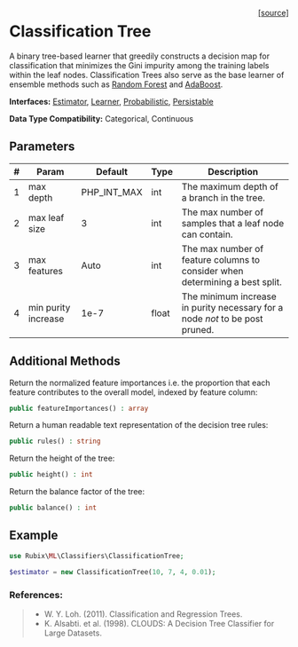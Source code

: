 <span style="float:right;"><a href="https://github.com/RubixML/RubixML/blob/master/src/Classifiers/ClassificationTree.php">[source]</a></span>

# Classification Tree
A binary tree-based learner that greedily constructs a decision map for classification that minimizes the Gini impurity among the training labels within the leaf nodes. Classification Trees also serve as the base learner of ensemble methods such as [Random Forest](random-forest.md) and [AdaBoost](adaboost.md).

**Interfaces:** [Estimator](../estimator.md), [Learner](../learner.md), [Probabilistic](../probabilistic.md), [Persistable](../persistable.md)

**Data Type Compatibility:** Categorical, Continuous

## Parameters
| # | Param | Default | Type | Description |
|---|---|---|---|---|
| 1 | max depth | PHP_INT_MAX | int | The maximum depth of a branch in the tree. |
| 2 | max leaf size | 3 | int | The max number of samples that a leaf node can contain. |
| 3 | max features | Auto | int | The max number of feature columns to consider when determining a best split. |
| 4 | min purity increase | 1e-7 | float | The minimum increase in purity necessary for a node *not* to be post pruned. |

## Additional Methods
Return the normalized feature importances i.e. the proportion that each feature contributes to the overall model, indexed by feature column:
```php
public featureImportances() : array
```

Return a human readable text representation of the decision tree rules:
```php
public rules() : string
```

Return the height of the tree:
```php
public height() : int
```

Return the balance factor of the tree:
```php
public balance() : int
```

## Example
```php
use Rubix\ML\Classifiers\ClassificationTree;

$estimator = new ClassificationTree(10, 7, 4, 0.01);
```

### References:
>- W. Y. Loh. (2011). Classification and Regression Trees.
>- K. Alsabti. et al. (1998). CLOUDS: A Decision Tree Classifier for Large Datasets.